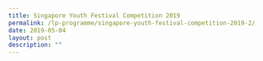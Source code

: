 ```yaml
---
title: Singapore Youth Festival Competition 2019
permalink: /lp-programme/singapore-youth-festival-competition-2019-2/
date: 2019-05-04
layout: post
description: ""
---
```

